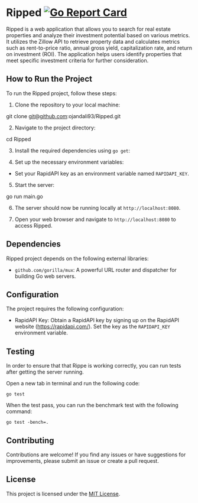 # Ripped [![Go Report Card](https://goreportcard.com/badge/github.com/ojandali93/ripped)](https://goreportcard.com/report/github.com/ojandali93/ripped)

Ripped is a web application that allows you to search for real estate properties and analyze their investment potential based on various metrics. It utilizes the Zillow API to retrieve property data and calculates metrics such as rent-to-price ratio, annual gross yield, capitalization rate, and return on investment (ROI). The application helps users identify properties that meet specific investment criteria for further consideration.

## How to Run the Project

To run the Ripped project, follow these steps:

1. Clone the repository to your local machine:

git clone git@github.com:ojandali93/Ripped.git

2. Navigate to the project directory:

cd Ripped

3. Install the required dependencies using `go get`:

4. Set up the necessary environment variables:

- Set your RapidAPI key as an environment variable named `RAPIDAPI_KEY`.

5. Start the server:

go run main.go

6. The server should now be running locally at `http://localhost:8080`.

7. Open your web browser and navigate to `http://localhost:8080` to access Ripped.

## Dependencies

Ripped project depends on the following external libraries:

- `github.com/gorilla/mux`: A powerful URL router and dispatcher for building Go web servers.

## Configuration

The project requires the following configuration:

- RapidAPI Key: Obtain a RapidAPI key by signing up on the RapidAPI website (https://rapidapi.com/). Set the key as the `RAPIDAPI_KEY` environment variable.

## Testing

In order to ensure that that Rippe is working correctly, you can run tests after getting the server running.

Open a new tab in terminal and run the following code:

`go test`

When the test pass, you can run the benchmark test with the following command:

`go test -bench=.`

## Contributing

Contributions are welcome! If you find any issues or have suggestions for improvements, please submit an issue or create a pull request.

## License

This project is licensed under the [MIT License](LICENSE).